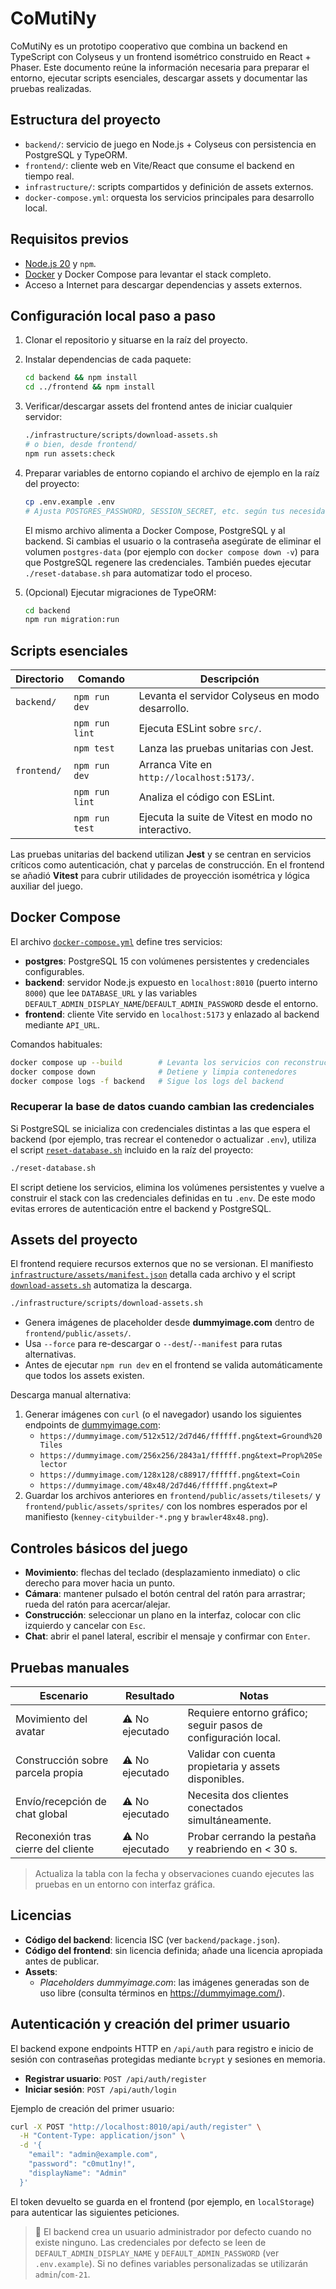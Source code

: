 # CoMutiNy

CoMutiNy es un prototipo cooperativo que combina un backend en TypeScript con Colyseus y un frontend isométrico
construido en React + Phaser. Este documento reúne la información necesaria para preparar el entorno, ejecutar
scripts esenciales, descargar assets y documentar las pruebas realizadas.

## Estructura del proyecto

- `backend/`: servicio de juego en Node.js + Colyseus con persistencia en PostgreSQL y TypeORM.
- `frontend/`: cliente web en Vite/React que consume el backend en tiempo real.
- `infrastructure/`: scripts compartidos y definición de assets externos.
- `docker-compose.yml`: orquesta los servicios principales para desarrollo local.

## Requisitos previos

- [Node.js 20](https://nodejs.org/) y `npm`.
- [Docker](https://www.docker.com/) y Docker Compose para levantar el stack completo.
- Acceso a Internet para descargar dependencias y assets externos.

## Configuración local paso a paso

1. Clonar el repositorio y situarse en la raíz del proyecto.
2. Instalar dependencias de cada paquete:

   ```bash
   cd backend && npm install
   cd ../frontend && npm install
   ```

3. Verificar/descargar assets del frontend antes de iniciar cualquier servidor:

   ```bash
   ./infrastructure/scripts/download-assets.sh
   # o bien, desde frontend/
   npm run assets:check
   ```

4. Preparar variables de entorno copiando el archivo de ejemplo en la raíz del proyecto:

   ```bash
   cp .env.example .env
   # Ajusta POSTGRES_PASSWORD, SESSION_SECRET, etc. según tus necesidades.
   ```

   El mismo archivo alimenta a Docker Compose, PostgreSQL y al backend. Si cambias el usuario o la contraseña asegúrate de
   eliminar el volumen `postgres-data` (por ejemplo con `docker compose down -v`) para que PostgreSQL regenere las
   credenciales. También puedes ejecutar `./reset-database.sh` para automatizar todo el proceso.

5. (Opcional) Ejecutar migraciones de TypeORM:

   ```bash
   cd backend
   npm run migration:run
   ```

## Scripts esenciales

| Directorio | Comando | Descripción |
|------------|---------|-------------|
| `backend/` | `npm run dev` | Levanta el servidor Colyseus en modo desarrollo. |
|            | `npm run lint` | Ejecuta ESLint sobre `src/`. |
|            | `npm test` | Lanza las pruebas unitarias con Jest. |
| `frontend/` | `npm run dev` | Arranca Vite en `http://localhost:5173/`. |
|             | `npm run lint` | Analiza el código con ESLint. |
|             | `npm run test` | Ejecuta la suite de Vitest en modo no interactivo. |

Las pruebas unitarias del backend utilizan **Jest** y se centran en servicios críticos como autenticación, chat y
parcelas de construcción. En el frontend se añadió **Vitest** para cubrir utilidades de proyección isométrica y
lógica auxiliar del juego.

## Docker Compose

El archivo [`docker-compose.yml`](docker-compose.yml) define tres servicios:

- **postgres**: PostgreSQL 15 con volúmenes persistentes y credenciales configurables.
- **backend**: servidor Node.js expuesto en `localhost:8010` (puerto interno `8000`) que lee `DATABASE_URL` y las variables
  `DEFAULT_ADMIN_DISPLAY_NAME`/`DEFAULT_ADMIN_PASSWORD` desde el entorno.
- **frontend**: cliente Vite servido en `localhost:5173` y enlazado al backend mediante `API_URL`.

Comandos habituales:

```bash
docker compose up --build        # Levanta los servicios con reconstrucción
docker compose down              # Detiene y limpia contenedores
docker compose logs -f backend   # Sigue los logs del backend
```

### Recuperar la base de datos cuando cambian las credenciales

Si PostgreSQL se inicializa con credenciales distintas a las que espera el backend (por ejemplo, tras recrear el
contenedor o actualizar `.env`), utiliza el script [`reset-database.sh`](reset-database.sh) incluido en la raíz del
proyecto:

```bash
./reset-database.sh
```

El script detiene los servicios, elimina los volúmenes persistentes y vuelve a construir el stack con las credenciales
definidas en tu `.env`. De este modo evitas errores de autenticación entre el backend y PostgreSQL.

## Assets del proyecto

El frontend requiere recursos externos que no se versionan. El manifiesto
[`infrastructure/assets/manifest.json`](infrastructure/assets/manifest.json) detalla cada archivo y el script
[`download-assets.sh`](infrastructure/scripts/download-assets.sh) automatiza la descarga.

```bash
./infrastructure/scripts/download-assets.sh
```

- Genera imágenes de placeholder desde **dummyimage.com** dentro de `frontend/public/assets/`.
- Usa `--force` para re-descargar o `--dest`/`--manifest` para rutas alternativas.
- Antes de ejecutar `npm run dev` en el frontend se valida automáticamente que todos los assets existen.

Descarga manual alternativa:

1. Generar imágenes con `curl` (o el navegador) usando los siguientes endpoints de [dummyimage.com](https://dummyimage.com/):
   - `https://dummyimage.com/512x512/2d7d46/ffffff.png&text=Ground%20Tiles`
   - `https://dummyimage.com/256x256/2843a1/ffffff.png&text=Prop%20Selector`
   - `https://dummyimage.com/128x128/c88917/ffffff.png&text=Coin`
   - `https://dummyimage.com/48x48/2d7d46/ffffff.png&text=P`
2. Guardar los archivos anteriores en `frontend/public/assets/tilesets/` y `frontend/public/assets/sprites/` con los nombres
   esperados por el manifiesto (`kenney-citybuilder-*.png` y `brawler48x48.png`).

## Controles básicos del juego

- **Movimiento**: flechas del teclado (desplazamiento inmediato) o clic derecho para mover hacia un punto.
- **Cámara**: mantener pulsado el botón central del ratón para arrastrar; rueda del ratón para acercar/alejar.
- **Construcción**: seleccionar un plano en la interfaz, colocar con clic izquierdo y cancelar con `Esc`.
- **Chat**: abrir el panel lateral, escribir el mensaje y confirmar con `Enter`.

## Pruebas manuales

| Escenario | Resultado | Notas |
|-----------|-----------|-------|
| Movimiento del avatar | ⚠️ No ejecutado | Requiere entorno gráfico; seguir pasos de configuración local. |
| Construcción sobre parcela propia | ⚠️ No ejecutado | Validar con cuenta propietaria y assets disponibles. |
| Envío/recepción de chat global | ⚠️ No ejecutado | Necesita dos clientes conectados simultáneamente. |
| Reconexión tras cierre del cliente | ⚠️ No ejecutado | Probar cerrando la pestaña y reabriendo en < 30 s. |

> Actualiza la tabla con la fecha y observaciones cuando ejecutes las pruebas en un entorno con interfaz gráfica.

## Licencias

- **Código del backend**: licencia ISC (ver `backend/package.json`).
- **Código del frontend**: sin licencia definida; añade una licencia apropiada antes de publicar.
- **Assets**:
  - *Placeholders dummyimage.com*: las imágenes generadas son de uso libre (consulta términos en https://dummyimage.com/).

## Autenticación y creación del primer usuario

El backend expone endpoints HTTP en `/api/auth` para registro e inicio de sesión con contraseñas protegidas mediante
`bcrypt` y sesiones en memoria.

- **Registrar usuario**: `POST /api/auth/register`
- **Iniciar sesión**: `POST /api/auth/login`

Ejemplo de creación del primer usuario:

```bash
curl -X POST "http://localhost:8010/api/auth/register" \
  -H "Content-Type: application/json" \
  -d '{
    "email": "admin@example.com",
    "password": "c0mut1ny!",
    "displayName": "Admin"
  }'
```

El token devuelto se guarda en el frontend (por ejemplo, en `localStorage`) para autenticar las siguientes peticiones.

> 📌 El backend crea un usuario administrador por defecto cuando no existe ninguno. Las credenciales por defecto se leen de
> `DEFAULT_ADMIN_DISPLAY_NAME` y `DEFAULT_ADMIN_PASSWORD` (ver `.env.example`). Si no defines variables personalizadas se
> utilizarán `admin`/`com-21`.

